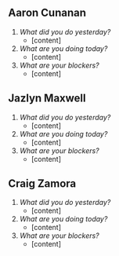 
## Aaron Cunanan
1. *What did you do yesterday?*
    - [content]
2. *What are you doing today?*
    - [content]
3. *What are your blockers?*
    - [content]

## Jazlyn Maxwell
1. *What did you do yesterday?*
    - [content]
2. *What are you doing today?*
    - [content]
3. *What are your blockers?*
    - [content]

## Craig Zamora
1. *What did you do yesterday?*
    - [content]
2. *What are you doing today?*
    - [content]
3. *What are your blockers?*
    - [content]